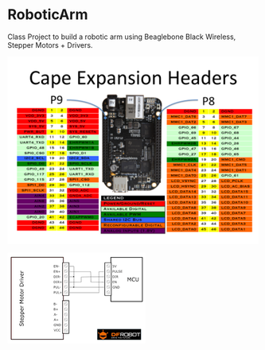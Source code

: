 # RoboticArm
Class Project to build a robotic arm using Beaglebone Black Wireless, Stepper Motors + Drivers.

![Screenshot](BeagleboneWirelessPinout.png)

![Screenshot](StepperMotorWiringDiagram.png)
